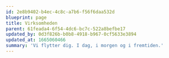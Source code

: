 ```yaml
---
id: 2e8b9402-b4ec-4c8c-a7b6-f56f6daa532d
blueprint: page
title: Virksomheden
parent: 61feada4-6f54-4dc6-bc7c-522a8befbe17
updated_by: 0d3f826b-b0b8-4918-b967-0cf5633e3894
updated_at: 1665060466
summary: 'Vi flytter dig. I dag, i morgen og i fremtiden.'
---
```

